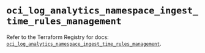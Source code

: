 # `oci_log_analytics_namespace_ingest_time_rules_management`

Refer to the Terraform Registry for docs: [`oci_log_analytics_namespace_ingest_time_rules_management`](https://registry.terraform.io/providers/hashicorp/oci/7.19.0/docs/resources/log_analytics_namespace_ingest_time_rules_management).
